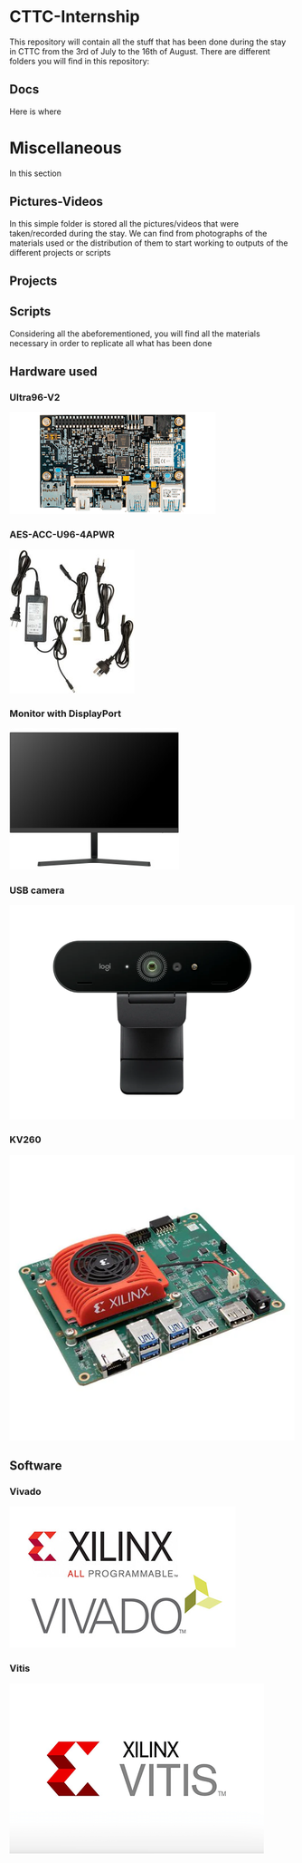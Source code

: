 # CTTC-Internship
This repository will contain all the stuff that has been done during the stay in CTTC from the 3rd of July to the 16th of August.
There are different folders you will find in this repository:

## Docs
Here is where 

# Miscellaneous
In this section 

## Pictures-Videos
In this simple folder is stored all the pictures/videos that were taken/recorded during the stay. We can find from photographs of the materials used or the distribution of them to start working to outputs of the different projects or scripts

## Projects

## Scripts

Considering all the abeforementioned, you will find all the materials necessary in order to replicate all what has been done 

## Hardware used

### Ultra96-V2
<img src="Pictures-Videos/Ultra96-V2.png">

### AES-ACC-U96-4APWR
<img src="Pictures-Videos/AES-ACC-U96-4APWR.jpg">

### Monitor with DisplayPort
<img src="Pictures-Videos/Monitor.jpg">

### USB camera
<img src="Pictures-Videos/USB_Camera.jpg">

### KV260
<img src="Pictures-Videos/KV260.jpg">


## Software

### Vivado
<img src="Pictures-Videos/Vivado.jpg">

### Vitis
<img src="Pictures-Videos/Vitis.png">
